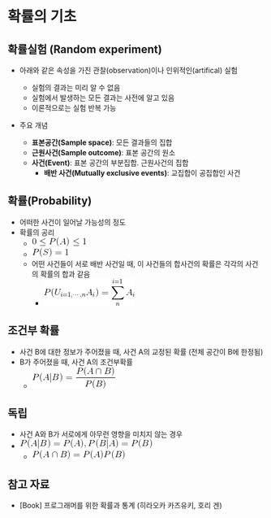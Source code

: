# 확률의 기초

## 확률실험 (Random experiment)
- 아래와 같은 속성을 가진 관찰(observation)이나 인위적인(artifical) 실험
	* 실험의 결과는 미리 알 수 없음
	* 실험에서 발생하는 모든 결과는 사전에 알고 있음
	* 이론적으로는 실험 반복 가능

- 주요 개념
	* **표본공간(Sample space)**: 모든 결과들의 집합
	* **근원사건(Sample outcome)**: 표본 공간의 원소
	* **사건(Event)**: 표본 공간의 부분집합. 근원사건의 집합
		* **배반 사건(Mutually exclusive events)**: 교집합이 공집합인 사건

## 확률(Probability)
- 어떠한 사건이 일어날 가능성의 정도
- 확률의 공리
	* ![prob_axiom1](../image/prob_axiom1.png)
	* ![prob_axiom2](../image/prob_axiom2.png)
	* 어떤 사건들이 서로 배반 사건일 때, 이 사건들의 합사건의 확률은 각각의 사건의 확률의 합과 같음
		* ![prob_axiom3](../image/prob_axiom3.png)

## 조건부 확률
- 사건 B에 대한 정보가 주어졌을 때, 사건 A의 교정된 확률 (전체 공간이 B에 한정됨)
- B가 주어졌을 때, 사건 A의 조건부확률
	* ![cond_prob](../image/cond_prob.png)

## 독립
- 사건 A와 B가 서로에게 아무런 영향을 미치지 않는 경우
- ![indep_prob](../image/indep_prob.png)
	* ![indep_prob2](../image/indep_prob2.png)

## 참고 자료
- [Book] 프로그래머를 위한 확률과 통계 (히라오카 카즈유키, 호리 겐)